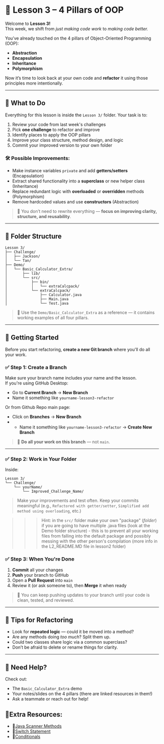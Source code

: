 
# 👾 Lesson 3 – 4 Pillars of OOP

Welcome to **Lesson 3!**  
This week, we shift from *just making code work* to *making code better.*

You’ve already touched on the 4 pillars of Object-Oriented Programming (OOP):
- **Abstraction**
- **Encapsulation**
- **Inheritance**
- **Polymorphism**

Now it’s time to look back at your own code and **refactor** it using those principles more intentionally.

---

## 🧭 What to Do

Everything for this lesson is inside the `Lesson 3/` folder. Your task is to:

1. Review your code from last week's challenges  
2. Pick **one challenge** to refactor and improve  
3. Identify places to apply the OOP pillars  
4. Improve your class structure, method design, and logic  
5. Commit your improved version to your own folder

### 🛠 Possible Improvements:
- Make instance variables `private` and add **getters/setters** (Encapsulation)
- Extract shared functionality into a **superclass** or new helper class (Inheritance)
- Replace redundant logic with **overloaded** or **overridden** methods (Polymorphism)
- Remove hardcoded values and use **constructors** (Abstraction)

> 🧠 You don’t need to rewrite everything — **focus on improving clarity, structure, and reusability**.

---

## 📁 Folder Structure

```
Lesson 3/
├── Challenge/
│   ├── Jackson/
│   └── Tan/
├── Demo/
│   └── Basic_Calculator_Extra/
│       ├── lib/
│       └── src/
│           ├── bin/
│           │   └── extraCalcpack/
│           └── extraCalcpack/
│               ├── Calculator.java
│               ├── Main.java
│               └── Test.java
```

> 📌 Use the `Demo/Basic_Calculator_Extra` as a reference — it contains working examples of all four pillars.

---

## 🛫 Getting Started

Before you start refactoring, **create a new Git branch** where you'll do all your work.

### ✅ Step 1: Create a Branch
Make sure your branch name includes your name and the lesson. <br>
If you're using GitHub Desktop:
- Go to **Current Branch** → **New Branch**
- Name it something like `yourname-lesson3-refactor`

Or from Github Repo main page:
- Click on **Branches** → **New Branch** 
- - Name it something like `yourname-lesson3-refactor` → **Create New Branch** 

> 📌 **Do all your work on this branch** — not `main`.

---

### ✅ Step 2: Work in Your Folder

Inside:
```
Lesson 3/
└── Challenge/
    └── yourName/
        └── Improved_Challenge_Name/
```

> Make your improvements and test often. Keep your commits meaningful (e.g., `Refactored with getter/setter`, `Simplified add method using overloading`, etc.)

>>> Hint: in the `src/` folder make your own "package" (*folder*) if you are going to have multiple .java files (look at the Demo folder structure) - this is to prevent all your working files from falling into the default package and possibly messing with the other person's compilation (more info in the L2_README.MD file in lesson2 folder)

### ✅ Step 3: When You're Done

1. **Commit** all your changes  
2. **Push** your branch to GitHub  
3. Open a **Pull Request** into `main`  
4. Review it (or ask someone to), then **Merge** it when ready

> 🧠 You can keep pushing updates to your branch until your code is clean, tested, and reviewed.

---

## 🧠 Tips for Refactoring

- Look for **repeated logic** — could it be moved into a method?
- Are any methods doing *too much*? Split them up.
- Could two classes share logic via a common superclass?
- Don’t be afraid to delete or rename things for clarity.

---

## 💬 Need Help?

Check out:
- The `Basic_Calculator_Extra` demo  
- Your notes/slides on the 4 pillars (there are linked resources in them!) 
- Ask a teammate or reach out for help!


## 📕Extra Resources:
- 📑[Java Scanner Methods](https://www.w3schools.com/java/java_ref_scanner.asp)
- 📑[Switch Statement](https://www.w3schools.com/java/java_switch.asp)
- 📑[Conditionals](https://www.w3schools.com/java/java_conditions.asp)